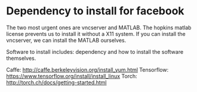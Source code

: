 # Dependency to install for facebook

The two most urgent ones are vncserver and MATLAB. The hopkins matlab license prevents us to install it without a X11 system. If you can install the vncserver, we can install the MATLAB ourselves.

Software to install includes: dependency and how to install the software themselves.

Caffe: http://caffe.berkeleyvision.org/install_yum.html
Tensorflow: https://www.tensorflow.org/install/install_linux
Torch: http://torch.ch/docs/getting-started.html